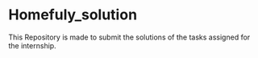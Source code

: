 # Homefuly_solution
This Repository is made to submit the solutions of the tasks assigned for the internship.
